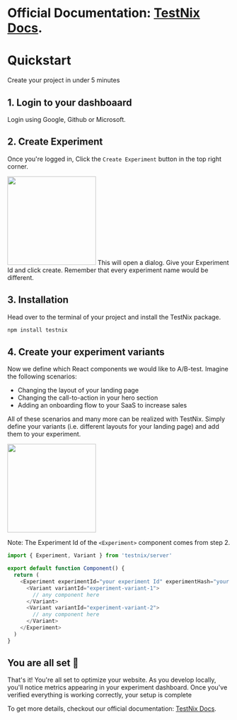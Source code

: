 # Official Documentation: [TestNix Docs](https://testnix-docs.vercel.app).

# Quickstart
Create your project in under 5 minutes

## 1. Login to your dashboaard
Login using Google, Github or Microsoft.

## 2. Create Experiment
Once you're logged in, Click the ```Create Experiment``` button in the top right corner.

<img height="200" src="https://testnix.vercel.app/_next/image?url=%2Fdashboard-preview.png&w=1920&q=100" />
This will open a dialog. Give your Experiment Id and click create. Remember that every experiment name would be different.

## 3. Installation
Head over to the terminal of your project and install the TestNix package.
  ```bash copy
  npm install testnix
  ```

## 4. Create your experiment variants
Now we define which React components we would like to A/B-test. Imagine the following scenarios:

- Changing the layout of your landing page
- Changing the call-to-action in your hero section
- Adding an onboarding flow to your SaaS to increase sales

All of these scenarios and many more can be realized with TestNix. Simply define your variants (i.e. different layouts for your landing page) and add them to your experiment.

<img height="200" src="https://testnix.vercel.app/_next/image?url=%2Fexperiment-preview.png&w=1920&q=100" />

Note: The Experiment Id of the ```<Experiment>``` component comes from step 2.

```ts copy
import { Experiment, Variant } from 'testnix/server'

export default function Component() {
  return (
    <Experiment experimentId="your experiment Id" experimentHash="your experiment Hash">
      <Variant variantId="experiment-variant-1">
        // any component here
      </Variant>
      <Variant variantId="experiment-variant-2">
        // any component here
      </Variant>
    </Experiment>
  )
}
```

## You are all set 🎉

That's it! You're all set to optimize your website. As you develop locally, you'll notice metrics appearing in your experiment dashboard. Once you've verified everything is working correctly, your setup is complete

To get more details, checkout our official documentation: [TestNix Docs](https://testnix-docs.vercel.app).

